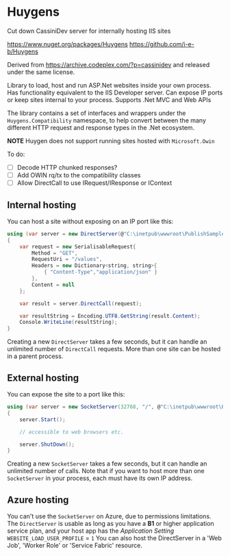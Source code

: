 ﻿# Huygens
Cut down CassiniDev server for internally hosting IIS sites

https://www.nuget.org/packages/Huygens
https://github.com/i-e-b/Huygens

Derived from https://archive.codeplex.com/?p=cassinidev and released under the same license.

Library to load, host and run ASP.Net websites inside your own process.
Has functionality equivalent to the IIS Developer server.
Can expose IP ports or keep sites internal to your process.
Supports .Net MVC and Web APIs

The library contains a set of interfaces and wrappers under the `Huygens.Compatibility` namespace, to help
convert between the many different HTTP request and response types in the .Net ecosystem.

**NOTE** Huygen does not support running sites hosted with `Microsoft.Owin`

To do:

* [ ] Decode HTTP chunked responses?
* [ ] Add OWIN rq/tx to the compatibility classes
* [ ] Allow DirectCall to use IRequest/IResponse or IContext

## Internal hosting

You can host a site without exposing on an IP port like this:

```csharp
using (var server = new DirectServer(@"C:\inetpub\wwwroot\PublishSample")) // a published site
{
    var request = new SerialisableRequest{
        Method = "GET",
        RequestUri = "/values",
        Headers = new Dictionary˂string, string˃{
            { "Content-Type","application/json" }
        },
        Content = null
    };

    var result = server.DirectCall(request);

    var resultString = Encoding.UTF8.GetString(result.Content);
    Console.WriteLine(resultString);
}
```

Creating a new `DirectServer` takes a few seconds, but it can handle an unlimited number of `DirectCall` requests.
More than one site can be hosted in a parent process.

## External hosting

You can expose the site to a port like this:

```csharp
using (var server = new SocketServer(32768, "/", @"C:\inetpub\wwwroot\PublishSample"))
{
    server.Start();

    // accessible to web browsers etc.

    server.ShutDown();
}
```

Creating a new `SocketServer` takes a few seconds, but it can handle an unlimited number of calls.
Note that if you want to host more than one `SocketServer` in your process, each must have its own IP address.

## Azure hosting

You can't use the `SocketServer` on Azure, due to permissions limitations. The `DirectServer` is usable as long as you have a **B1** or higher application service plan, and your host app has the *Application Setting* `WEBSITE_LOAD_USER_PROFILE` = `1`
You can also host the DirectServer in a 'Web Job', 'Worker Role' or 'Service Fabric' resource.
